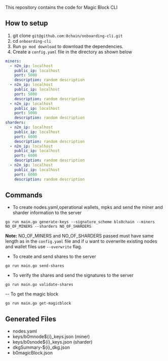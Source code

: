 This repository contains the code for Magic Block CLI

## How to setup

1. git clone `git@github.com:0chain/onboarding-cli.git`
2. cd `onboarding-cli`
3. Run `go mod download` to download the dependencies.
4. Create a `config.yaml` file in the directory as shown below

```yaml
miners:
  - n2n_ip: localhost
    public_ip: localhost
    port: 5000
    description: random description
  - n2n_ip: localhost
    public_ip: localhost
    port: 5000
    description: random description
  - n2n_ip: localhost
    public_ip: localhost
    port: 5000
    description: random description
sharders:
  - n2n_ip: localhost
    public_ip: localhost
    port: 6000
    description: random description
  - n2n_ip: localhost
    public_ip: localhost
    port: 6000
    description: random description
  - n2n_ip: localhost
    public_ip: localhost
    port: 6000
    description: random description
```

## Commands

- To create nodes.yaml,operational wallets, mpks and send the miner and sharder information to the server

```
go run main.go generate-keys --signature_scheme bls0chain --miners NO_OF_MINERS --sharders NO_OF_SHARDERS
```

**Note:** NO_OF_MINERS and NO_OF_SHARDERS passed must have same length as in the `config.yaml` file and if u want to overwrite existing nodes and wallet files use `--overwrite` flag.

- To create and send shares to the server

```
go run main.go send-shares
```

- To verify the shares and send the signatures to the server

```
go run main.go validate-shares
```

-- To get the magic block

```
go run main.go get-magicblock
```

## Generated Files

- nodes.yaml
- keys/b0mnode${i}\_keys.json (miner)
- keys/b0snode${i}\_keys.json (sharder)
- dkgSummary-${i}\_dkg.json
- b0magicBlock.json
